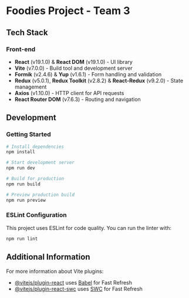 # Foodies Project - Team 3

## Tech Stack

### Front-end
- **React** (v19.1.0) & **React DOM** (v19.1.0) - UI library
- **Vite** (v7.0.0) - Build tool and development server
- **Formik** (v2.4.6) & **Yup** (v1.6.1) - Form handling and validation
- **Redux** (v5.0.1), **Redux Toolkit** (v2.8.2) & **React-Redux** (v9.2.0) - State management
- **Axios** (v1.10.0) - HTTP client for API requests
- **React Router DOM** (v7.6.3) - Routing and navigation

## Development

### Getting Started
```bash
# Install dependencies
npm install

# Start development server
npm run dev

# Build for production
npm run build

# Preview production build
npm run preview
```

### ESLint Configuration
This project uses ESLint for code quality. You can run the linter with:
```bash
npm run lint
```

## Additional Information
For more information about Vite plugins:
- [@vitejs/plugin-react](https://github.com/vitejs/vite-plugin-react/blob/main/packages/plugin-react) uses [Babel](https://babeljs.io/) for Fast Refresh
- [@vitejs/plugin-react-swc](https://github.com/vitejs/vite-plugin-react/blob/main/packages/plugin-react-swc) uses [SWC](https://swc.rs/) for Fast Refresh
